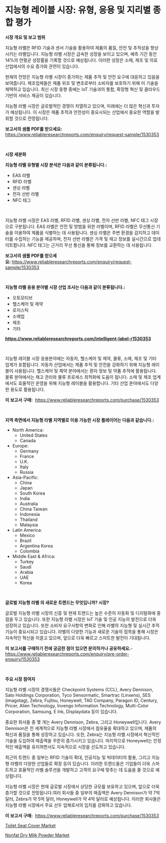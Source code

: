 <p><h1>지능형 레이블 시장: 유형, 응용 및 지리별 종합 평가</h1></p><p><strong>시장 개요 및 보고 범위</strong></p>
<p><p>지능형 라벨은 RFID 기술과 센서 기술을 활용하여 제품의 품질, 안전 및 추적성을 향상시키는 라벨입니다. 지능형 라벨 시장은 급속한 성장을 보이고 있으며, 예측 기간 동안 14%의 연평균 성장률을 기록할 것으로 예상됩니다. 이러한 성장은 소매, 제조 및 의료 산업에서의 수요 증가와 관련이 있습니다. </p><p>현재의 전망은 지능형 라벨 시장이 증가하는 제품 추적 및 안전 요구에 대응하고 있음을 보여줍니다. 제조업체들은 제품 위조 및 변조로부터 소비자를 보호하기 위해 이 기술을 채택하고 있습니다. 최신 시장 동향 중에는 IoT 기술과의 통합, 확장형 혁신 및 클라우드 기반의 서비스 제공이 있습니다.</p><p>지능형 라벨 시장은 글로벌적인 경쟁이 치열하고 있으며, 미래에는 더 많은 혁신과 투자가 예상됩니다. 이 시장은 제품 추적과 안전성이 중요시되는 산업에서 중요한 역할을 발휘할 것으로 전망됩니다.</p></p>
<p><strong>보고서의 샘플 PDF를 받으세요:</strong> <a href="https://www.reliableresearchreports.com/enquiry/request-sample/1530353">https://www.reliableresearchreports.com/enquiry/request-sample/1530353</a></p>
<p>&nbsp;</p>
<p><strong>시장 세분화</strong></p>
<p><strong>지능형 라벨 유형별 시장 분석은 다음과 같이 분류됩니다.:</strong></p>
<p><ul><li>EAS 라벨</li><li>RFID 라벨</li><li>센싱 라벨</li><li>전자 선반 라벨</li><li>NFC 태그</li></ul></p>
<p>&nbsp;</p>
<p><p>지능형 라벨 시장은 EAS 라벨, RFID 라벨, 센싱 라벨, 전자 선반 라벨, NFC 태그 시장으로 구분됩니다. EAS 라벨은 안전 및 방범을 위한 라벨이며, RFID 라벨은 무선통신 기술을 이용하여 제품을 식별하는 데 사용됩니다. 센싱 라벨은 주변 환경을 감지하고 데이터를 수집하는 기능을 제공하며, 전자 선반 라벨은 가격 및 재고 정보를 실시간으로 업데이트합니다. NFC 태그는 근거리 무선 통신을 통해 정보를 교환하는 데 사용됩니다.</p></p>
<p><strong>보고서의 샘플 PDF를 받으세요:</strong>&nbsp;<a href="https://www.reliableresearchreports.com/enquiry/request-sample/1530353">https://www.reliableresearchreports.com/enquiry/request-sample/1530353</a></p>
<p>&nbsp;</p>
<p><strong> 지능형 라벨 응용 분야별 시장 산업 조사는 다음과 같이 분류됩니다.:</strong></p>
<p><ul><li>오토모티브</li><li>헬스케어 및 제약</li><li>로지스틱</li><li>소매업</li><li>제조</li><li>기타</li></ul></p>
<p><strong><a href="https://www.reliableresearchreports.com/intelligent-label-r1530353">https://www.reliableresearchreports.com/intelligent-label-r1530353</a></strong></p>
<p>&nbsp;</p>
<p><p>지능형 레이블 시장 응용분야에는 자동차, 헬스케어 및 제약, 물류, 소매, 제조 및 기타 업계가 포함됩니다. 자동차 산업에서는 제품 추적 및 안전을 강화하기 위해 지능형 레이블이 사용됩니다. 헬스케어 및 제약 분야에서는 환자 정보 및 약품 추적에 활용됩니다. 물류 분야에서는 재고 관리와 물류 프로세스 최적화에 도움이 됩니다. 소매 및 제조 업계에서도 효율적인 운영을 위해 지능형 레이블을 활용합니다. 기타 산업 분야에서도 다양한 용도로 활용됩니다.</p></p>
<p><strong>이 보고서 구매:</strong>&nbsp; <a href="https://www.reliableresearchreports.com/purchase/1530353">https://www.reliableresearchreports.com/purchase/1530353</a></p>
<p>&nbsp;</p>
<p><strong>지역 측면에서 지능형 라벨 지역별로 이용 가능한 시장 플레이어는 다음과 같습니다.:</strong></p>
<p><ul>
    <li>
        North America:
        <ul>
            <li>United States</li>
            <li>Canada</li>
        </ul>
    </li>
    <li>
        Europe:
        <ul>
            <li>Germany</li>
            <li>France</li>
            <li>U.K.</li>
            <li>Italy</li>
            <li>Russia</li>
        </ul>
    </li>
    <li>
        Asia-Pacific:
        <ul>
            <li>China</li>
            <li>Japan</li>
            <li>South Korea</li>
            <li>India</li>
            <li>Australia</li>
            <li>China Taiwan</li>
            <li>Indonesia</li>
            <li>Thailand</li>
            <li>Malaysia</li>
        </ul>
    </li>
    <li>
        Latin America:
        <ul>
            <li>Mexico</li>
            <li>Brazil</li>
            <li>Argentina Korea</li>
            <li>Colombia</li>
        </ul>
    </li>
    <li>
        Middle East & Africa:
        <ul>
            <li>Turkey</li>
            <li>Saudi</li>
            <li>Arabia</li>
            <li>UAE</li>
            <li>Korea</li>
        </ul>
    </li>
    </ul></p>
<p>&nbsp;</p>
<p><strong>글로벌 지능형 라벨 의 새로운 트렌드는 무엇입니까? 시장?</strong></p>
<p><p>글로벌 지능형 라벨 시장의 신흥 및 현재 트렌드는 높은 수준의 자동화 및 디지털화에 중점을 두고 있습니다. 또한 지능형 라벨 시장은 IoT 기술 및 인공 지능의 발전으로 더욱 성장하고 있습니다. 또한 소비자 요구사항의 변화로 인해 라벨의 지능형 및 실시간 추적 기능이 중요시되고 있습니다. 라벨의 다양한 기능과 새로운 기술의 접목을 통해 시장은 지속적인 혁신을 이끌고 있으며, 앞으로 더욱 빠르고 스마트한 발전이 기대됩니다.</p></p>
<p><strong>이 보고서를 구매하기 전에 궁금한 점이 있으면 문의하거나 공유하세요.</strong>- <a href="https://www.reliableresearchreports.com/enquiry/pre-order-enquiry/1530353">https://www.reliableresearchreports.com/enquiry/pre-order-enquiry/1530353</a></p>
<p>&nbsp;</p>
<p><strong>주요 시장 참여자</strong></p>
<p><p>지능형 라벨 시장의 경쟁사들은 Checkpoint Systems (CCL), Avery Dennison, Sato Holdings Corporation, Tyco Sensormatic, Smartrac (Linxens), SES (imagotag), Zebra, Fujitsu, Honeywell, TAG Company, Paragon ID, Century, Pricer, Alien Technology, Invengo Information Technology, Multi-Color Corporation, Samsung, E Ink, Displaydata 등이 있습니다. </p><p>중요한 회사들 중 몇 개는 Avery Dennison, Zebra, 그리고 Honeywell입니다. Avery Dennison은 전 세계적으로 지능형 라벨 시장에서 점유율을 확대하고 있으며, 제품의 혁신과 품질을 통해 성장하고 있습니다. 또한, Zebra는 지능형 라벨 시장에서 혁신적인 기술을 도입하여 매출액을 꾸준히 증가시키고 있습니다. 마지막으로 Honeywell는 안정적인 매출액을 유지하면서도 지속적으로 시장을 선도하고 있습니다.</p><p>최근의 트렌드 중 일부는 RFID 기술의 확대, 인공지능 및 빅데이터의 활용, 그리고 지능형 라벨의 다양한 산업들로 확장 등이 있습니다. 이러한 트렌드들은 기업들이 더욱 스마트하고 효율적인 라벨 솔루션을 개발하고 고객의 요구에 맞추는 데 도움을 줄 것으로 예상됩니다.</p><p>지능형 라벨 시장은 현재 글로벌 시장에서 상당한 규모를 보유하고 있으며, 앞으로 더욱 증가할 것으로 전망됩니다.여러 회사들 중 일부의 매출액은 Avery Dennison가 약 7억 달러, Zebra가 약 5억 달러, Honeywell가 약 4억 달러로 예상됩니다. 이러한 회사들은 지능형 라벨 시장에서 주요 선두 업체로서의 입지를 강화하고 있습니다.</p></p>
<p><strong>이 보고서 구매:</strong>&nbsp;&nbsp;<a href="https://www.reliableresearchreports.com/purchase/1530353">https://www.reliableresearchreports.com/purchase/1530353</a></p>
<p><p><a href="https://fuschia-pecorino-a6d.notion.site/Toilet-Seat-Cover-Market-Size-Reveals-the-Best-Marketing-Channels-In-Global-Industry-8e5e7b63b548404696cf99e0bf7127a1">Toilet Seat Cover Market</a></p><p><a href="https://changeable-paste-463.notion.site/Nonfat-Dry-Milk-Powder-Market-The-Key-To-Successful-Business-Strategy-Forecast-Till-2031-3e4025fd880c4c82abb1541e8995910b">Nonfat Dry Milk Powder Market</a></p></p>
